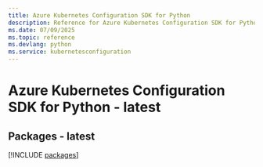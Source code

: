 ```yaml
---
title: Azure Kubernetes Configuration SDK for Python
description: Reference for Azure Kubernetes Configuration SDK for Python
ms.date: 07/09/2025
ms.topic: reference
ms.devlang: python
ms.service: kubernetesconfiguration
---
```

# Azure Kubernetes Configuration SDK for Python - latest
## Packages - latest
[!INCLUDE [packages](kubernetes-configuration-index.md)]